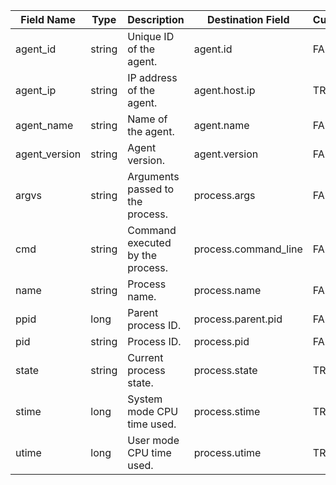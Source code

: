| Field Name    | Type   | Description                      | Destination Field    | Custom |
| ------------- | ------ | -------------------------------- | -------------------- | ------ |
| agent_id      | string | Unique ID of the agent.          | agent.id             | FALSE  |
| agent_ip      | string | IP address of the agent.         | agent.host.ip        | TRUE   |
| agent_name    | string | Name of the agent.               | agent.name           | FALSE  |
| agent_version | string | Agent version.                   | agent.version        | FALSE  |
| argvs         | string | Arguments passed to the process. | process.args         | FALSE  |
| cmd           | string | Command executed by the process. | process.command_line | FALSE  |
| name          | string | Process name.                    | process.name         | FALSE  |
| ppid          | long   | Parent process ID.               | process.parent.pid   | FALSE  |
| pid           | string | Process ID.                      | process.pid          | FALSE  |
| state         | string | Current process state.           | process.state        | TRUE   |
| stime         | long   | System mode CPU time used.       | process.stime        | TRUE   |
| utime         | long   | User mode CPU time used.         | process.utime        | TRUE   |